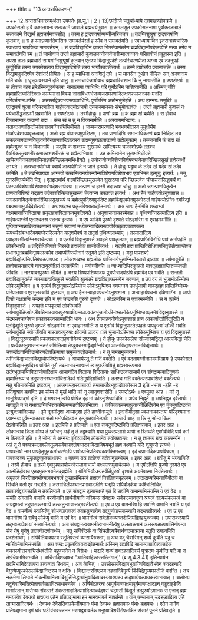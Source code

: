 +++
title = "13 अन्तराधिकरणम्"

+++
12.अन्तराधिकरणम्अंतर उपपत्तेः (ब्र.सू.1। 2। 13)छांदोग्ये चतुर्थाध्याये दशमखण्डोपक्रमे ॥ उपकोसलो ह वै कामलायनः सत्यकामे जाबाले ब्रह्मचर्यमुवास ॥ कमलसुत उपकोसलनामा पूर्वोक्तजाबाले सत्यकामे विद्यार्थं ब्रह्मचर्यमवात्सीत् ॥ तस्य ह द्वादशवर्षाण्यग्नीन्परिचचार ॥ तदग्निशुश्रूषां द्वादशवर्षाणि कृतवान् ॥ स ह स्माऽन्यानंतेवासिनः समावर्तयंस्तं ह स्मैव न समावर्तयति ॥ स्वाध्यायार्थिन इतरान्ब्रह्मचारिणः स्वाध्यायं ग्राहयित्वा समावर्तयन् । तं ब्रह्मविद्यार्थिनं ज्ञात्वा चिरसेवामंतरेण ब्रह्मविद्यानोपदेष्टव्येति मत्वा तमेव न समावर्तयति स्म ॥ तं जायोवाच तप्तो ब्रह्मचारी कुशलमग्नीन्पर्यचारीन्मात्वाग्नयः परिप्रावोचं प्रब्रूहास्मा इति ॥ तपसा तप्तः ब्रह्मचारी सम्यगग्निशुश्रूषां कृतवान् एतस्य विद्यानुपदेशे तत्परिचरणप्रीता अग्न्य एव तदनुग्रहं कुर्युरिति तस्मा उपकोसलाय विद्यामुपदिशेति तस्य भार्योक्तवतीत्यर्थः ॥ तस्मै हाप्रोच्यैव प्रवासांचक्रे ॥ तस्य विद्यामनुपदिश्यैव देशांतरं प्रोषितः । स ह व्याधिना अनशितुं दघ्रे ॥ स मानसेन दुःखेन पीडितः सन् अनशनाय मतिं चक्रे । धृङ्अवस्थाने इति धातुः ॥ तमाचार्यजायोवाच ब्रह्मचारिन्नशान किं नु नाश्रासीति ॥ स्पष्टोऽर्थः ॥ स होवाच बहव इमेऽस्मिन्पुरुषेकामाः नानात्यया व्याधिभिः परि पूर्णोऽस्मि नाशिष्यामीति ॥ अस्मिन् जीवे ब्रह्मप्राप्तिव्यतिरिक्ताः काम्यमाना विषया नानाविधगर्भजन्मजरामरणादिलक्षणफलजनकाः मनसि परिवर्तमानाःसन्ति । अतस्तद्विषयभयरूपव्याधिभिः पूर्णोऽस्मि अतोनभुंजेइति । अथ हाग्नयः समूदिरे ॥ एतद्वाक्यं श्रुत्वा परिचरणप्रीता गार्हपत्यादयोऽग्नयो दयमानमानसाः संभूयोक्तवंतः । तप्तो ब्रह्मचारी कुशलं नः पर्यचारीद्धंताऽस्मै प्रब्रवामेति ॥ स्पष्टोऽर्थः । तस्मैहोचुः ॥ प्राणो ब्रह्म ॥ कं ब्रह्म खं ब्रह्मेति ॥ स होवाच विजानाम्यहं यत्प्राणो ब्रह्म ॥ कंच खं च तु न विजानामीति ॥ अस्यायमभिप्रायः । नतावत्प्राणादिप्रतीकोपासनमग्निरभिभिधीयते । जन्मजरामरणादि भवभयभीतस्य मुमुक्षोर्मम मोक्षोपदेशायप्रवृत्तत्वात् । अतो ब्रह्म वोपास्यमुपदिष्टम् । तत्र प्राणादिभिः समानाधिकरणं ब्रह्म निर्दिष्टं तत्र सकलजगत्प्राणयितृत्वयोगेनप्राणशब्दितत्वस्य ब्रह्मण्युपपन्नत्वात्प्राणो ब्रह्मेत्युक्तम् । तज्जानामि कं ब्रह्म खं ब्रह्मेत्युक्तं च न विजानामि । यद्यपि कं शब्दस्य सुखमर्थः खमित्यस्य चाकाशोऽर्थः ततश्च वैषयिकसुखशरीरकमाकाशशरीरकं च ब्रह्मेत्यभिप्रायः । उत कमित्यनेन सुखमभिधीयते खमित्यनेनाकाशवाचिनाऽपरिच्छिन्नत्वमभिधीयते । तयोरन्योन्यविशेष्यविशेषणभावेनापरिच्छिन्नसुखं ब्रह्मेत्यर्थो लभ्यते । ततश्चानयोर्मध्ये क्वार्थे तात्पर्यमिति न जाने इत्यर्थः । ते होचुः यद्वाव कं तदेव खं यदेव खं तदेव कमिति ॥ ते तदभिप्रायज्ञा आग्नयो कंखमित्यनयोरन्योन्यविशेषणविशेष्यभाव एवाभिमत इत्यूचुः इत्यर्थः । ननु पुनरुक्तिर्व्यर्थेति चेत् । एतद्दार्ढ्यार्थं वाऽपरिच्छिन्नसुखत्वेन सुखरूपा परि च्छिन्नत्वेन चोपासनासिद्ध्यर्थं वा परस्परविशेषणविशेष्यभावोपदेशसार्थक्या ॥ तत्प्राणं च हास्मै तदाकाशं चोचुः ॥ अतो जगत्प्राणयितृत्वेन प्राणत्वविशिष्टं यद्ब्रह्म तदेवापरिच्छिन्नसुखरूपं चेत्यग्न्य उक्तवंत इत्यर्थः । अथ हैनं गार्हपत्योऽनुशशास ॥ जगत्प्राणयितृत्वेनापरिच्छिन्नसुखरूपं च ब्रह्मेत्युपदिश्यमुपदिष्ट ब्रह्मविद्यएवमेनमुपकोसलं गार्हपत्योऽग्निः स्वविद्यां वक्ष्यमाणामुपदिदेशेत्यर्थः । अथशब्दश्च प्रकृतविषयत्वद्योतनार्थः । अत्र चाथ हैनमिति शब्दाभ्यां वक्ष्यमाणाग्निविद्यायाः प्रकृतब्रह्मविद्यांगत्वमुपदिश्यते । अनुशासनप्रकारमेवाह ॥ पृथिव्यग्निरन्नमादित्य इति ॥ गार्हपत्याग्नेर्मे एताश्चतस्र स्तनव इत्यर्थः । य एष आदिये पुरुषो दृश्यते सोऽहमस्मि स एवाहमस्मीति ॥ पृथिव्यग्न्यन्नादित्यलक्षणानां चतुर्णां रूपाणां मध्येऽग्न्यादित्यरूपयोर्वक्तृत्वप्रकाशकत्व रूपधर्मसंबन्धादैक्यमग्नेरादित्यनेन यादृशमैक्यं न तादृशं पृथिव्यन्नाभ्याम् । तस्मादादित्य एवाहमस्मीत्यग्निरुवाचेत्यर्थः । य एतमेवं विद्वानुपास्ते अपहते पापकृत्याम् ॥ ब्रह्मप्राप्तिविरोधि पापं कर्मापहंति ॥ लोकीभवति ॥ तद्विरोधिनिपापे निरस्ते ब्रह्मलोकं प्राप्नोतीत्यर्थः । यद्यपि ब्रह्म प्राप्तिविरोधिपापनिवृत्तेर्ब्रह्मप्राप्तेश्च प्रधानभूतब्रह्मविद्याफलत्वमेव तथाप्यंगिफलेनागं स्तूयते इति द्रष्टव्यम् । यद्वा पापशब्दो ब्रह्मविद्योत्पत्तिप्रतिबंधकपापपरः । लोकशब्दश्च ब्रह्मलोक प्राप्तिमार्गभूताग्निलोकपरो द्रष्टव्यः ॥ सर्वमायुरेति ॥ ब्रह्मोपासनप्राप्त्यै यावदायुरपेक्षितं तत्सर्वमेति । ज्योग्जीवति ॥ व्याध्यादिभिरनुपहतो यावद्ब्रह्मप्राप्तिरुज्जवलो जीवति ॥ नास्यावरपुरुषाः क्षीयंते ॥ अस्य शिष्यप्रशिष्यादयः पुत्रपौत्रादयोऽपि ब्रह्मविद एव भवंति । सन्ततौ ब्रह्मविद्यानुवर्तते नास्याब्रह्मवित्कुले भवतीति श्रुत्यंतरे ब्रह्मविद्याफलत्वेन श्रवणात् ॥ उप वयं तं भुंजामोऽस्मिँश्च लोकेऽमुष्मिँश्च ॥ य एतमेवं विद्वानुपास्तेऽस्मिंश्च लोकेऽमुष्मिंश्च वयमग्नय उपभुंजामो यावद्ब्रह्म प्राप्तिविघ्नेभ्यः परिपालयामः एवमुत्तरत्रापि द्रष्टव्यम् ॥ अथ हैनमन्वाहार्यपचनोऽनुशशास ॥ अन्वाहार्यपचनो दक्षिणाग्निः ॥ आपो दिशो नक्षत्राणि चन्द्रमा इति य एष चन्द्रमसि पुरुषो दृश्यते । सोऽहमस्मि स एवाहमस्मीति । स य एतमेवं विद्वानुपास्ते । अपहते पापकृत्यां लोकीभवति सर्वमायुरेतिज्योग्जीवतिनास्यावरपुरुषाःक्षीयन्तउपवयंतंभुंजामोऽस्मिंश्चलोकेऽमुष्मिंश्चयएतमेवंविद्वानुपास्ते ॥ चंद्रमसश्चाग्नेश्च प्रकाशकत्वसाम्यादिति भावः । अथ हैनमाहवनीयोऽनुशशास प्राण आकाशोद्यौर्विद्युदिति य एतद्विद्युति पुरुषो दृश्यते सोऽहमस्मि स एवाहमस्मीति स य एतमेवं विद्वानुपास्तेऽपहतेः पापकृत्यां लोकी भवति सर्वमायुरेति ज्योग्जीवति नास्यावरपुरुषाः क्षीयन्ते उपवय ंतं भुंजामोऽस्मिंश्च लोकेऽमुष्मिंश्च य एवं विद्वानुपास्ते ॥ विद्युत्पुरुषस्यापि प्रकाशकत्वादाहवनीयैक्यं द्रष्टव्यम् । ते होचुः उपकोसलैषा सोम्यास्मद्विद्या आत्मविद्या चेति ॥ प्रत्येकमनुशासनानंतरं संमिलित्वा तेऽब्रुवन्नस्मद्विद्याग्निविद्या आत्मविद्यापरमात्मविद्येत्यर्थः । चशब्दोंऽगांगिविद्ययोरुपदेशक्रियायां समुच्चयद्योतनार्थः । न तु समसमुच्चयार्थः । अग्निविद्याचात्मविद्याचोपदिष्टेत्यर्थः । आचार्यस्तु ते गतिं वक्तेति ॥ एवं वदतामग्नीनामयमभिप्रायः हे उपकोसल ब्रह्मविद्यामनुपदिश्य प्रोषिते गुरौ तदलाभादनाश्वासं त्वामुपजीवयितुं ब्रह्मस्वरूपमात्रं तदंगभूतामग्निविद्यांचोपादिक्षाम आचार्यादेव विद्याया विदितायाः साधिष्ठत्वादाचार्य एव संयद्वामत्वादिगुणकं ब्रह्माक्षिरूपं च तदुपासनस्थानमर्चिरादिकां गतिमुपदिशत्विति । ततश्च गतिं वक्तेत्यस्यावशिष्टं वक्तेत्यर्थः । नतु गतिमात्रमिति द्रष्टव्यम् । आजगामहास्याचार्य्यः तमाचार्योऽभ्युवादोपकोसल 3 इति -भगव -इति -ह प्रतिशुश्राव ब्रह्मविद इव सोम्य ते मुखं भाति को नु त्वानुशशासेति ॥ स्पष्टोऽर्थः । एवमुक्त आह । को नु मानुशिष्याद्भो इति ॥ हे भगवान् त्वयि प्रोषित इह मां कोऽनुशिष्यादिति ॥ अपेव निह्नुते ॥ अपनिह्नुत इवेत्यर्थः । नापह्नुते न च यथावदग्निभिरुक्तमित्यप्यब्रवीदित्यभिप्रायः । कंचित्कालमपह्नुत्याग्नीन्निर्दिश्येम एव नूनमुपदिष्टवंत इत्युक्तवानित्याह ॥ इमे नूनमीदृशा अन्यादृशा इति हाग्नीनभ्यूचे ॥ इदानीमीदृशा ज्वलनाकारतया परिदृश्यमाना एवाग्नयः पूर्वमन्याकाराः संतो ममोपदिष्टवंत इत्युक्तवानित्यर्थः । आचार्य आह ॥ किं नु सोम्य किल तेऽवोचन्निति ॥ इतर आह । इदमिति ह प्रतिजज्ञे ॥ एता तावदुपदिष्टमिति प्रतिज्ञातवान् । इतर आह । लोकान्वाव किल सोम्य ते ऽवोचन् अहं तु ते तद्वक्ष्यामि यथा पुष्करपलाशे आपो न श्लिष्यंते एवमेवंविदि पापं कर्म न श्लिष्यते इति ॥ हे सोम्य ते अग्नयः पृथिव्यादीन् लोकानेव तवोक्तवन्तः । न तु ज्ञातव्यं ब्रह्म कार्त्स्न्येन । अहं तु ते पद्मपत्रजलाश्लेषतुल्यसर्वपापाश्लेषापादकविद्याविषयभूतं ब्रह्म वक्ष्यामि यदि शुश्रूषसे इत्यर्थः । पापाश्लेषो नाम पापहेतुभूतकर्माचरणेऽपि पापोत्पत्तिप्रतिबंधकशक्तिमत्त्वम् । इदं चप्रामादिकपापविषयम् । पापशब्दश्च सुकृतदुष्कृतसाधारणः । एतच्च तत्र तत्रोक्तं तत्रैवानुसन्धेयम् । इतर आह ॥ ब्रवीतु मे भगवानिति । तस्मै होवाच ॥ तस्मै एवमुपपन्नायोपकोसलायाचार्यो वक्ष्यमाणमुवाचेत्यर्थः । य एषोऽक्षिणि पुरुषो दृश्यते एष आत्मेतिहोवाच एतदमृतमभयमेतद्ब्रह्मेति ॥ योगिभिर्यौऽक्ष्यंतर्वर्तिपुरुषो दृश्यते अयमेवात्मा नियंतेत्यर्थः । अमृतत्वं निरतिशयभोग्यत्वमभयत्वं दुःखासंभिन्नत्वं ब्रह्मत्वं निरतिशयबृहत्त्वम् ॥ तद्यद्यप्यस्मिन्सर्पिर्वोदकं वा सिंचति वर्त्म एव गच्छति ॥ तस्मान्निर्लेपस्थानप्रभावादक्षिणि यद्यपि सर्पिर्वोदकंवा कश्चित्सिंचेत् तत्पार्श्वद्वयंगच्छति न तत्रलिप्यते ॥ एतं संयद्वाम इत्याचक्षते एतं हि सर्वाणि वामान्यभिसंयन्ति य एवं वेद ॥ संयंति संगतानि वामानि वरणीयानि प्रार्थनीयानि यस्मिन्स संयद्वामः सर्वकल्याणगुणा श्रयत्वं सत्यसंकल्पत्वं वा संयद्वामत्वं तदुपासकस्यापि तत्क्रतुन्यायात्तद्भवतीत्यर्थः ॥ एष उ एव वामनीरेष हि सर्वाणि वामानि नयति य एवं वेद ॥ वामनीत्वं स्वाश्रितेषु शोभनप्रापकत्वं तत्क्रतुन्यायेन तद्गुणोपासकस्यापि तद्भवतीत्यर्थः ॥ एष उ एव भामनीरेष हि सर्वेषु लोकेषु भाति य एवं वेद ॥ भामनीत्वं सर्वलोकव्याप्तदीप्तिमद्विग्रहयुक्तत्वम् । उपासकस्यापि तद्भवत्यपेक्षायां सत्यामित्यर्थः । अत्र संयद्वामत्ववामनीत्वभामनीत्वेषु फलत्वकथनं फलरूपतात्पर्यालिंगोपन्या सेन तेषु गुणेषु तात्पर्यप्रदर्शनार्थम् । नतु सर्पिर्वोदकं वा सिंचतीत्यत्रैवार्थवादमात्रतया स्तुति रूपत्वमिति प्रदर्शनार्थम् । सर्पिर्वेतिवाक्यस्य स्तुतिपरत्वं व्यासार्यैरुक्तम् ॥ अथ यदु चैवास्मिन् शव्यं कुर्वंति यदु च नार्चिषमेवाभिसंभवंति ॥ अथ शब्दः प्रकृतविषयत्वद्योतनार्थः अस्मिन् ब्रह्मविदि सामान्याप्रायित्वात्तदेक वचनस्योत्तरत्राभिसंभवंतीति बहुवचनेन न विरोधः । यद्यदि शव्यं शवदहनादिकर्म पुत्रादयः कुर्वन्ति यदि वा न तेऽर्चिषमभिसंभवंति । अर्चिरादिशब्दाश्च "आतिवाहिकास्तल्लिंगात्'' (ब्र.सू.4.3.41) इतिन्यायेन तदमिभानिदेवतापरा इत्यन्यत्र स्थितम् । अत्र केचित् । उपसोसलविद्यांगभूताग्निविद्यावैभवेन शवदहनादि वैगुण्येप्युपकोसलविद्यानिष्ठस्य न क्षतिः । विद्यान्तरनिष्ठस्य दहनादिवैगुण्ये किंचिद्वैगुण्यमस्तीति वदन्ति । तत्र नकर्मणा लिप्यते नोकनीयानित्यादिश्रुतिसिद्धार्थानुवादित्वादस्यवाक्यस्य तादृशार्थप्रत्यायकत्वाभावात् । अतोऽथ यदुचैवास्मिन्नित्येतत्सर्वब्रह्मवित्साधारणमेव । अर्चिषोऽहरन्ह आपूर्यमाणपक्षमापूर्यमाणपक्षाद्यान् षडुदङ्ङेति मासांस्तान् मासेभ्यः संवत्सरं संवत्सरादादित्यमादित्याच्चंद्रमसं चंद्रमसो विद्युतं तत्पुरुषोऽमानवः स एनान् ब्रह्म गमयत्येष देवयथो ब्रह्मपथ एतेन प्रतिपद्यमाना इमं मानवमावर्तं नावर्तन्ते ॥ यान् षण्मासान् उदङ्ङादित्य एति तान्मासानित्यर्थः । देवपथः देवैरातिवाहकैर्नीयमानः पंथा देवपथः ब्रह्मप्रापकः पंथाः ब्रह्मपथः । एतेन मार्गेण प्रतिपद्यमाना इमं घोरं घटीयंत्रवज्जनन मरणाद्व्यावर्तकं मनुष्यादिशरीरोपलक्षितं संसारं पुनर्न प्रतिपद्यंते ॥